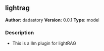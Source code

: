 ## lightrag

**Author:** dadastory
**Version:** 0.0.1
**Type:** model

### Description

- This is a llm plugin for lightRAG

